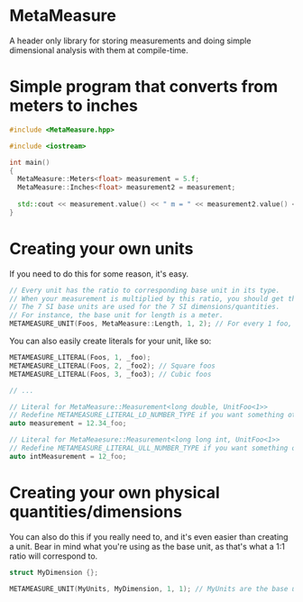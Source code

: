 # MetaMeasure
A header only library for storing measurements and doing simple dimensional analysis with them at compile-time.

# Simple program that converts from meters to inches
```cpp
#include <MetaMeasure.hpp>

#include <iostream>

int main()
{
  MetaMeasure::Meters<float> measurement = 5.f;
  MetaMeasure::Inches<float> measurement2 = measurement;
  
  std::cout << measurement.value() << " m = " << measurement2.value() << " in\n";
}
```

# Creating your own units
If you need to do this for some reason, it's easy.

```cpp
// Every unit has the ratio to corresponding base unit in its type.
// When your measurement is multiplied by this ratio, you should get the measurement in those base units.
// The 7 SI base units are used for the 7 SI dimensions/quantities.
// For instance, the base unit for length is a meter.
METAMEASURE_UNIT(Foos, MetaMeasure::Length, 1, 2); // For every 1 foo, there is 2 meters
```

You can also easily create literals for your unit, like so:
```cpp
METAMEASURE_LITERAL(Foos, 1, _foo);
METAMEASURE_LITERAL(Foos, 2, _foo2); // Square foos
METAMEASURE_LITERAL(Foos, 3, _foo3); // Cubic foos

// ...

// Literal for MetaMeasure::Measurement<long double, UnitFoo<1>>
// Redefine METAMEASURE_LITERAL_LD_NUMBER_TYPE if you want something other than long double
auto measurement = 12.34_foo;

// Literal for MetaMeaesure::Measurement<long long int, UnitFoo<1>>
// Redefine METAMEASURE_LITERAL_ULL_NUMBER_TYPE if you want something other than long long int
auto intMeasurement = 12_foo;
```

# Creating your own physical quantities/dimensions
You can also do this if you really need to, and it's even easier than creating a unit.
Bear in mind what you're using as the base unit, as that's what a 1:1 ratio will correspond to.

```cpp
struct MyDimension {};

METAMEASURE_UNIT(MyUnits, MyDimension, 1, 1); // MyUnits are the base unit for MyDimension
```
